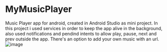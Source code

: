 # MyMusicPlayer
Music Player app for android, created in Android Studio as mini project.
In this project i used services in order to keep the app alive in the background, also used notifications and pendind intents to allow play, pause, next and prev outside the app.
There's an option to add your own music with an url.
![image](https://user-images.githubusercontent.com/59790491/117505488-c62c3400-af8c-11eb-8688-0a85f2f8e4a7.png)
